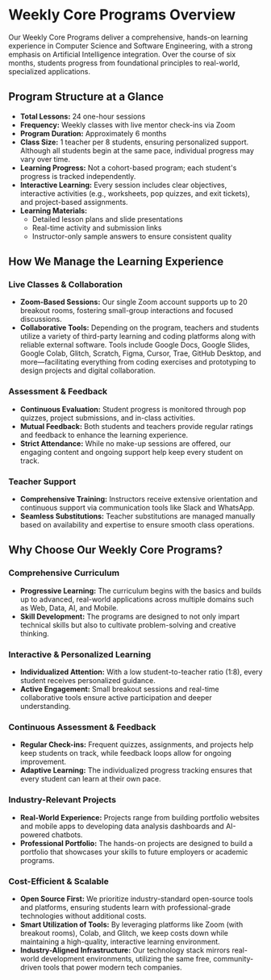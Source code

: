 # Weekly Core Programs Overview

Our Weekly Core Programs deliver a comprehensive, hands-on learning experience in Computer Science and Software Engineering, with a strong emphasis on Artificial Intelligence integration. Over the course of six months, students progress from foundational principles to real-world, specialized applications.

## Program Structure at a Glance

- **Total Lessons:** 24 one-hour sessions
- **Frequency:** Weekly classes with live mentor check-ins via Zoom
- **Program Duration:** Approximately 6 months
- **Class Size:** 1 teacher per 8 students, ensuring personalized support. Although all students begin at the same pace, individual progress may vary over time.
- **Learning Progress:** Not a cohort-based program; each student's progress is tracked independently.
- **Interactive Learning:** Every session includes clear objectives, interactive activities (e.g., worksheets, pop quizzes, and exit tickets), and project-based assignments.
- **Learning Materials:**
  - Detailed lesson plans and slide presentations
  - Real-time activity and submission links
  - Instructor-only sample answers to ensure consistent quality

## How We Manage the Learning Experience

### Live Classes & Collaboration

- **Zoom-Based Sessions:** Our single Zoom account supports up to 20 breakout rooms, fostering small-group interactions and focused discussions.
- **Collaborative Tools:** Depending on the program, teachers and students utilize a variety of third-party learning and coding platforms along with reliable external software. Tools include Google Docs, Google Slides, Google Colab, Glitch, Scratch, Figma, Cursor, Trae, GitHub Desktop, and more—facilitating everything from coding exercises and prototyping to design projects and digital collaboration.

### Assessment & Feedback

- **Continuous Evaluation:** Student progress is monitored through pop quizzes, project submissions, and in-class activities.
- **Mutual Feedback:** Both students and teachers provide regular ratings and feedback to enhance the learning experience.
- **Strict Attendance:** While no make-up sessions are offered, our engaging content and ongoing support help keep every student on track.

### Teacher Support

- **Comprehensive Training:** Instructors receive extensive orientation and continuous support via communication tools like Slack and WhatsApp.
- **Seamless Substitutions:** Teacher substitutions are managed manually based on availability and expertise to ensure smooth class operations.

## Why Choose Our Weekly Core Programs?

### Comprehensive Curriculum

- **Progressive Learning:** The curriculum begins with the basics and builds up to advanced, real-world applications across multiple domains such as Web, Data, AI, and Mobile.
- **Skill Development:** The programs are designed to not only impart technical skills but also to cultivate problem-solving and creative thinking.

### Interactive & Personalized Learning

- **Individualized Attention:** With a low student-to-teacher ratio (1:8), every student receives personalized guidance.
- **Active Engagement:** Small breakout sessions and real-time collaborative tools ensure active participation and deeper understanding.

### Continuous Assessment & Feedback

- **Regular Check-ins:** Frequent quizzes, assignments, and projects help keep students on track, while feedback loops allow for ongoing improvement.
- **Adaptive Learning:** The individualized progress tracking ensures that every student can learn at their own pace.

### Industry-Relevant Projects

- **Real-World Experience:** Projects range from building portfolio websites and mobile apps to developing data analysis dashboards and AI-powered chatbots.
- **Professional Portfolio:** The hands-on projects are designed to build a portfolio that showcases your skills to future employers or academic programs.

### Cost-Efficient & Scalable

- **Open Source First:** We prioritize industry-standard open-source tools and platforms, ensuring students learn with professional-grade technologies without additional costs.
- **Smart Utilization of Tools:** By leveraging platforms like Zoom (with breakout rooms), Colab, and Glitch, we keep costs down while maintaining a high-quality, interactive learning environment.
- **Industry-Aligned Infrastructure:** Our technology stack mirrors real-world development environments, utilizing the same free, community-driven tools that power modern tech companies.
